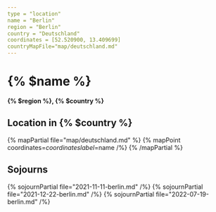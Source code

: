 ```yaml
---
type = "location"
name = "Berlin"
region = "Berlin"
country = "Deutschland"
coordinates = [52.520900, 13.409699]
countryMapFile="map/deutschland.md"
---
```


# {% $name %}

**{% $region %}, {% $country %}**

## Location in {% $country %}

{% mapPartial file="map/deutschland.md" %}
  {% mapPoint coordinates=$coordinates label=$name /%}
{% /mapPartial %}

## Sojourns

{% sojournPartial file="2021-11-11-berlin.md" /%}
{% sojournPartial file="2021-12-22-berlin.md" /%}
{% sojournPartial file="2022-07-19-berlin.md" /%}
